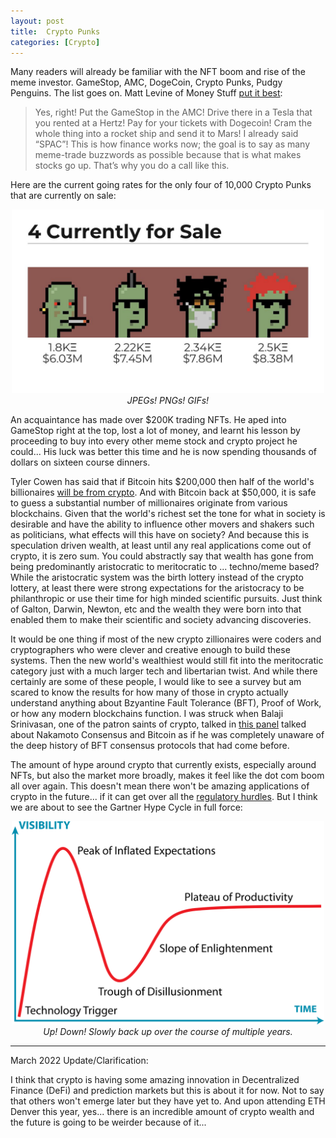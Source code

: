 ```yaml
---
layout: post
title:  Crypto Punks
categories: [Crypto]
---
```


Many readers will already be familiar with the NFT boom and rise of the meme investor. GameStop, AMC, DogeCoin, Crypto Punks, Pudgy Penguins. The list goes on. Matt Levine of Money Stuff [put it best](https://www.bloomberg.com/opinion/articles/2021-08-10/spend-your-bitcoins-at-the-gamestop-in-the-amc):

> Yes, right! Put the GameStop in the AMC! Drive there in a Tesla that you rented at a Hertz! Pay for your tickets with Dogecoin! Cram the whole thing into a rocket ship and send it to Mars! I already said “SPAC”! This is how finance works now; the goal is to say as many meme-trade buzzwords as possible because that is what makes stocks go up. That’s why you do a call like this.

Here are the current going rates for the only four of 10,000 Crypto Punks that are currently on sale:

<div align="center">
  <img width="500"  src="../images/posts/CryptoPunks/punks.jpeg">
  <br>
  <em> JPEGs! PNGs! GIFs! </em>  
</div>

An acquaintance has made over $200K trading NFTs. He aped into GameStop right at the top, lost a lot of money, and learnt his lesson by proceeding to buy into every other meme stock and crypto project he could... His luck was better this time and he is now spending thousands of dollars on sixteen course dinners.  

Tyler Cowen has said that if Bitcoin hits $200,000 then half of the world's billionaires [will be from crypto](https://usethebitcoin.com/if-bitcoin-reaches-200000-more-than-half-the-worlds-billionaires-will-be-from-crypto/). And with Bitcoin back at $50,000, it is safe to guess a substantial number of millionaires originate from various blockchains. Given that the world's richest set the tone for what in society is desirable and have the ability to influence other movers and shakers such as politicians, what effects will this have on society? And because this is speculation driven wealth, at least until any real applications come out of crypto, it is zero sum. You could abstractly say that wealth has gone from being predominantly aristocratic to meritocratic to ... techno/meme based? While the aristocratic system was the birth lottery instead of the crypto lottery, at least there were strong expectations for the aristocracy to be philanthropic or use their time for high minded scientific pursuits. Just think of Galton, Darwin, Newton, etc and the wealth they were born into that enabled them to make their scientific and society advancing discoveries.

It would be one thing if most of the new crypto zillionaires were coders and cryptographers who were clever and creative enough to build these systems. Then the new world's wealthiest would still fit into the meritocratic category just with a much larger tech and libertarian twist. And while there certainly are some of these people, I would like to see a survey but am scared to know the results for how many of those in crypto actually understand anything about Bzyantine Fault Tolerance (BFT), Proof of Work, or how any modern blockchains function. I was struck when Balaji Srinivasan, one of the patron saints of crypto, talked in [this panel](https://www.youtube.com/watch?v=v0mwbNhmlEA) talked about Nakamoto Consensus and Bitcoin as if he was completely unaware of the deep history of BFT consensus protocols that had come before.

The amount of hype around crypto that currently exists, especially around NFTs, but also the market more broadly, makes it feel like the dot com boom all over again. This doesn't mean there won't be amazing applications of crypto in the future... if it can get over all the [regulatory hurdles](https://www.bloomberg.com/opinion/articles/2021-08-09/the-sec-has-some-crypto-complaints). But I think we are about to see the Gartner Hype Cycle in full force:

<div align="center">
  <img width="500"  src="../images/posts/CryptoPunks/HypeCycle.png">
  <br>
  <em> Up! Down! Slowly back up over the course of multiple years. </em>  
</div>

---

March 2022 Update/Clarification:

I think that crypto is having some amazing innovation in Decentralized Finance (DeFi) and prediction markets but this is about it for now. Not to say that others won't emerge later but they have yet to. And upon attending ETH Denver this year, yes... there is an incredible amount of crypto wealth and the future is going to be weirder because of it... 
